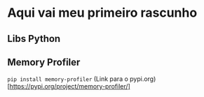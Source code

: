 # Aqui vai meu primeiro rascunho

## Libs Python

## Memory Profiler

```pip install memory-profiler```
(Link para o pypi.org)[https://pypi.org/project/memory-profiler/]

